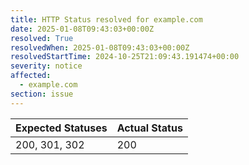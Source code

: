```yaml
---
title: HTTP Status resolved for example.com
date: 2025-01-08T09:43:03+00:00Z
resolved: True
resolvedWhen: 2025-01-08T09:43:03+00:00Z
resolvedStartTime: 2024-10-25T21:09:43.191474+00:00
severity: notice
affected:
  - example.com
section: issue
---
```


| Expected Statuses | Actual Status  |
|-------------------|----------------|
| 200, 301, 302 | 200 |
